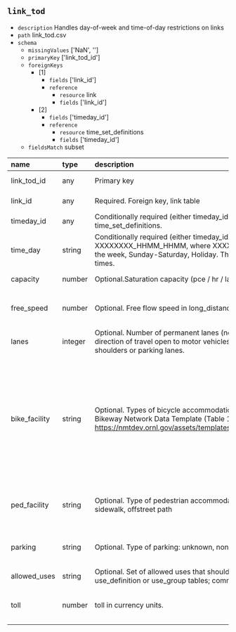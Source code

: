 ## `link_tod`
  - `description` Handles day-of-week and time-of-day restrictions on links
  - `path` link_tod.csv
  - `schema`
      - `missingValues` ['NaN', '']
    - `primaryKey` ['link_tod_id']
    - `foreignKeys`
      - [1]
        - `fields` ['link_id']
        - `reference`
          - `resource` link
          - `fields` ['link_id']
      - [2]
        - `fields` ['timeday_id']
        - `reference`
          - `resource` time_set_definitions
          - `fields` ['timeday_id']
    - `fieldsMatch` subset
  
| name          | type    | description                                                                                                                                                                                 | constraints                    | warnings                         | categories                                                                                                                                                                                      |
|:--------------|:--------|:--------------------------------------------------------------------------------------------------------------------------------------------------------------------------------------------|:-------------------------------|:---------------------------------|:------------------------------------------------------------------------------------------------------------------------------------------------------------------------------------------------|
| link_tod_id   | any     | Primary key                                                                                                                                                                                 | {'required': True}             |                                  |                                                                                                                                                                                                 |
| link_id       | any     | Required. Foreign key, link table                                                                                                                                                           | {'required': True}             |                                  |                                                                                                                                                                                                 |
| timeday_id    | any     | Conditionally required (either timeday_id or time_day). Foreign key to time_set_definitions.                                                                                                |                                |                                  |                                                                                                                                                                                                 |
| time_day      | string  | Conditionally required (either timeday_id or time_day). XXXXXXXX_HHMM_HHMM, where XXXXXXXX is a bitmap of days of the week, Sunday-Saturday, Holiday. The HHMM are the start and end times. |                                |                                  |                                                                                                                                                                                                 |
| capacity      | number  | Optional.Saturation capacity (pce / hr / lane)                                                                                                                                              | {'minimum': 0}                 |                                  |                                                                                                                                                                                                 |
| free_speed    | number  | Optional. Free flow speed in long_distance units per hour                                                                                                                                   | {'minimum': 0, 'maximum': 200} | {'minimum': 1, 'maximum': 120}   |                                                                                                                                                                                                 |
| lanes         | integer | Optional. Number of permanent lanes (not including turn pockets) in the direction of travel open to motor vehicles. It does not include bike lanes, shoulders or parking lanes.             | {'minimum': 0}                 |                                  |                                                                                                                                                                                                 |
| bike_facility | string  | Optional. Types of bicycle accommodation based on the National Bikeway Network Data Template (Table 1-A at https://nmtdev.ornl.gov/assets/templates/NBN_DataTemplates_final.pdf)            |                                |                                  | ['unseparated bike lane', 'buffered bike lane', 'separated bike lane', 'counter-flow bike lane', 'paved shoulder', 'shared lane', 'shared use path', 'off-road unpaved trail', 'other', 'none'] |
| ped_facility  | string  | Optional. Type of pedestrian accommodation: unknown, none, shoulder, sidewalk, offstreet path                                                                                               |                                |                                  | ['unknown', 'none', 'shoulder', 'sidewalk', 'offstreet_path']                                                                                                                                   |
| parking       | string  | Optional. Type of parking: unknown, none, parallel, angle, other                                                                                                                            |                                |                                  | ['unknown', 'none', 'parallel', 'angle', 'other']                                                                                                                                               |
| allowed_uses  | string  | Optional. Set of allowed uses that should appear in either the use_definition or use_group tables; comma-separated.                                                                         |                                |                                  |                                                                                                                                                                                                 |
| toll          | number  | toll in currency units.                                                                                                                                                                     |                                | {'minimum': 0, 'maximum': 10000} |                                                                                                                                                                                                 |